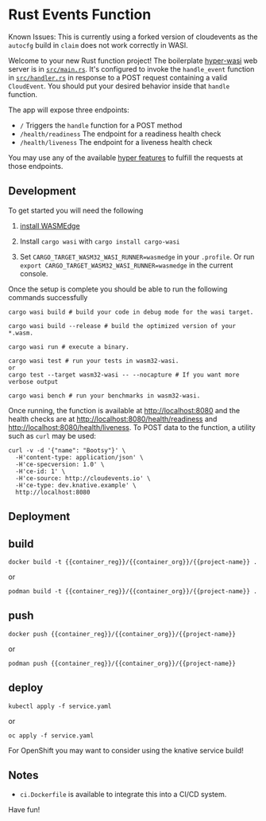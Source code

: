 # Rust Events Function

Known Issues:
This is currently using a forked version of cloudevents as the `autocfg` build in `claim` does not work correctly in WASI.

Welcome to your new Rust function project! The boilerplate
[hyper-wasi](https://github.com/WasmEdge/hyper/) web server is in
[`src/main.rs`](./src/main.rs). It's configured to invoke the `handle_event`
function in [`src/handler.rs`](./src/handler.rs) in response to a POST
request containing a valid `CloudEvent`. You should put your desired
behavior inside that `handle` function.

The app will expose three endpoints:

  * `/` Triggers the `handle` function for a POST method
  * `/health/readiness` The endpoint for a readiness health check
  * `/health/liveness` The endpoint for a liveness health check

You may use any of the available [hyper
features](https://hyper.rs/guides/0.14/) to fulfill the requests at those
endpoints.

## Development

To get started you will need the following

1. [install WASMEdge](https://wasmedge.org/book/en/quick_start/install.html)

2. Install `cargo wasi` with `cargo install cargo-wasi`

3. Set `CARGO_TARGET_WASM32_WASI_RUNNER=wasmedge` in your `.profile`.
   Or run `export CARGO_TARGET_WASM32_WASI_RUNNER=wasmedge` in the current console.


Once the setup is complete you should be able to run the following commands successfully
```shell script
cargo wasi build # build your code in debug mode for the wasi target.

cargo wasi build --release # build the optimized version of your *.wasm.

cargo wasi run # execute a binary.

cargo wasi test # run your tests in wasm32-wasi.
or
cargo test --target wasm32-wasi -- --nocapture # If you want more verbose output

cargo wasi bench # run your benchmarks in wasm32-wasi.
```

Once running, the function is available at <http://localhost:8080> and
the health checks are at <http://localhost:8080/health/readiness> and
<http://localhost:8080/health/liveness>. To POST data to the function,
a utility such as `curl` may be used:

```console
curl -v -d '{"name": "Bootsy"}' \
  -H'content-type: application/json' \
  -H'ce-specversion: 1.0' \
  -H'ce-id: 1' \
  -H'ce-source: http://cloudevents.io' \
  -H'ce-type: dev.knative.example' \
  http://localhost:8080
```

## Deployment

## build

```
docker build -t {{container_reg}}/{{container_org}}/{{project-name}} .
```
or
```
podman build -t {{container_reg}}/{{container_org}}/{{project-name}} .
```

## push

```
docker push {{container_reg}}/{{container_org}}/{{project-name}}
```
or
```
podman push {{container_reg}}/{{container_org}}/{{project-name}}
```

## deploy

```
kubectl apply -f service.yaml
```
or
```
oc apply -f service.yaml
```
For OpenShift you may want to consider using the knative service build!


## Notes

* `ci.Dockerfile` is available to integrate this into a CI/CD system.

Have fun!
